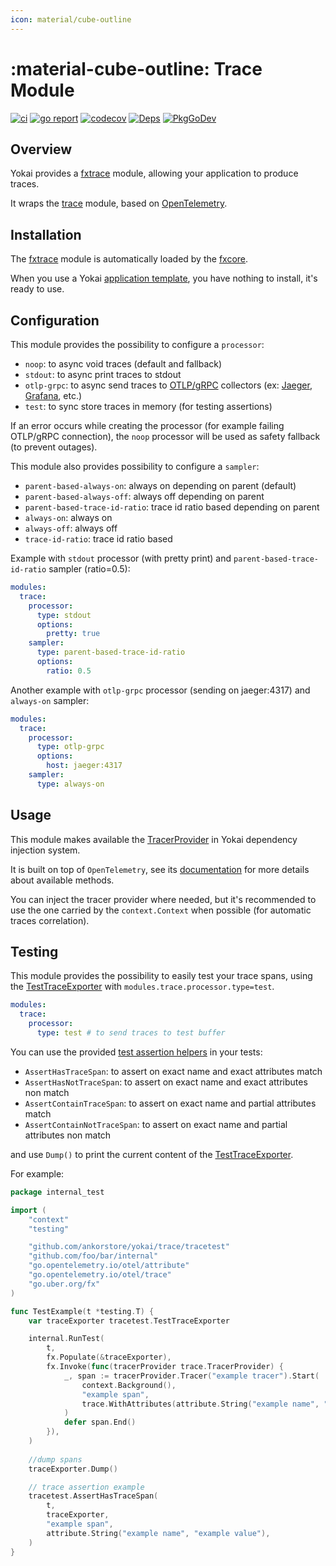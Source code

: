 ```yaml
---
icon: material/cube-outline
---
```


# :material-cube-outline: Trace Module

[![ci](https://github.com/ankorstore/yokai/actions/workflows/fxtrace-ci.yml/badge.svg)](https://github.com/ankorstore/yokai/actions/workflows/fxtrace-ci.yml)
[![go report](https://goreportcard.com/badge/github.com/ankorstore/yokai/fxtrace)](https://goreportcard.com/report/github.com/ankorstore/yokai/fxtrace)
[![codecov](https://codecov.io/gh/ankorstore/yokai/graph/badge.svg?token=ghUBlFsjhR&flag=fxtrace)](https://app.codecov.io/gh/ankorstore/yokai/tree/main/fxtrace)
[![Deps](https://img.shields.io/badge/osi-deps-blue)](https://deps.dev/go/github.com%2Fankorstore%2Fyokai%2Ffxtrace)
[![PkgGoDev](https://pkg.go.dev/badge/github.com/ankorstore/yokai/fxtrace)](https://pkg.go.dev/github.com/ankorstore/yokai/fxtrace)

## Overview

Yokai provides a [fxtrace](https://github.com/ankorstore/yokai/tree/main/fxtrace) module, allowing your application to produce traces.

It wraps the [trace](https://github.com/ankorstore/yokai/tree/main/trace) module, based on [OpenTelemetry](https://github.com/open-telemetry/opentelemetry-go).

## Installation

The [fxtrace](https://github.com/ankorstore/yokai/tree/main/fxtrace) module is automatically loaded by
the [fxcore](https://github.com/ankorstore/yokai/tree/main/fxcore).

When you use a Yokai [application template](https://ankorstore.github.io/yokai/applications/templates/), you have nothing to install, it's ready to use.

## Configuration

This module provides the possibility to configure a `processor`:

- `noop`: to async void traces (default and fallback)
- `stdout`: to async print traces to stdout
- `otlp-grpc`: to async send traces to [OTLP/gRPC](https://opentelemetry.io/docs/specs/otlp/#otlpgrpc) collectors (ex: [Jaeger](https://www.jaegertracing.io/), [Grafana](https://grafana.com/docs/tempo/latest/configuration/grafana-agent/#grafana-agent), etc.)
- `test`: to sync store traces in memory (for testing assertions)

If an error occurs while creating the processor (for example failing OTLP/gRPC connection), the `noop` processor will be
used as safety fallback (to prevent outages).

This module also provides possibility to configure a `sampler`:

- `parent-based-always-on`: always on depending on parent (default)
- `parent-based-always-off`: always off depending on parent
- `parent-based-trace-id-ratio`: trace id ratio based depending on parent
- `always-on`: always on
- `always-off`: always off
- `trace-id-ratio`: trace id ratio based

Example with `stdout` processor (with pretty print) and `parent-based-trace-id-ratio` sampler (ratio=0.5):

```yaml title="configs/config.yaml"
modules:
  trace:
    processor:
      type: stdout
      options:
        pretty: true
    sampler:
      type: parent-based-trace-id-ratio
      options:
        ratio: 0.5
```

Another example with `otlp-grpc` processor (sending on jaeger:4317) and `always-on` sampler:

```yaml title="configs/config.yaml"
modules:
  trace:
    processor:
      type: otlp-grpc
      options:
        host: jaeger:4317
    sampler:
      type: always-on
```


## Usage

This module makes available the [TracerProvider](https://github.com/open-telemetry/opentelemetry-go) in
Yokai dependency injection system.

It is built on top of `OpenTelemetry`, see its [documentation](https://github.com/open-telemetry/opentelemetry-go) for more details about available methods.

You can inject the tracer provider where needed, but it's recommended to use the one carried by the `context.Context` when possible (for automatic traces correlation).

## Testing

This module provides the possibility to easily test your trace spans, using the [TestTraceExporter](https://github.com/ankorstore/yokai/blob/main/trace/tracetest/exporter.go) with `modules.trace.processor.type=test`.

```yaml title="configs/config.test.yaml"
modules:
  trace:
    processor:
      type: test # to send traces to test buffer
```

You can use the provided [test assertion helpers](https://github.com/ankorstore/yokai/blob/main/trace/tracetest/assert.goo) in your tests:

- `AssertHasTraceSpan`: to assert on exact name and exact attributes match
- `AssertHasNotTraceSpan`: to assert on exact name and exact attributes non match
- `AssertContainTraceSpan`: to assert on exact name and partial attributes match
- `AssertContainNotTraceSpan`: to assert on exact name and partial attributes non match

and use `Dump()` to print the current content of the [TestTraceExporter](https://github.com/ankorstore/yokai/blob/main/trace/tracetest/exporter.go).

For example:

```go title="internal/example_test.go"
package internal_test

import (
	"context"
	"testing"

	"github.com/ankorstore/yokai/trace/tracetest"
	"github.com/foo/bar/internal"
	"go.opentelemetry.io/otel/attribute"
	"go.opentelemetry.io/otel/trace"
	"go.uber.org/fx"
)

func TestExample(t *testing.T) {
	var traceExporter tracetest.TestTraceExporter

	internal.RunTest(
		t,
		fx.Populate(&traceExporter),
		fx.Invoke(func(tracerProvider trace.TracerProvider) {
			_, span := tracerProvider.Tracer("example tracer").Start(
				context.Background(),
				"example span",
				trace.WithAttributes(attribute.String("example name", "example value")),
			)
			defer span.End()
		}),
	)
	
	//dump spans
	traceExporter.Dump()

	// trace assertion example
	tracetest.AssertHasTraceSpan(
		t,
		traceExporter,
		"example span",
		attribute.String("example name", "example value"),
	)
}
```